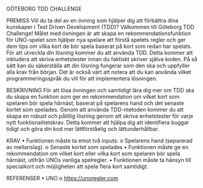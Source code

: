 GÖTEBORG TDD CHALLENGE

PREMISS
Vill du ta del av en övning som hjälper dig att förbättra dina kunskaper i Test Driven Development (TDD)? Välkommen till Göteborg TDD Challenge!
Målet med övningen är att skapa en rekommendationsfunktion för UNO-spelet som hjälper nya spelare att förstå spelets regler och ger dem tips om vilka kort de bör spela baserat på kort som redan har spelats.
För att utveckla din lösning kommer du att använda TDD. Detta kommer att inkludera att skriva enhetstester innan du faktiskt skriver själva koden. På så sätt kan du säkerställa att din lösning fungerar som den ska och uppfyller alla krav från början.
Det är också värt att notera att du kan använda vilket programmeringsspråk du vill för att implementera lösningen. 

BESKRIVNING
För att lösa övningen och samtidigt lära dig mer om TDD ska du skapa en funktion som ger en rekommendation om vilket kort som spelaren bör spela härnäst, baserat på spelarens hand och det senaste kortet som spelades. 
Genom att använda TDD-metoden kommer du att skapa en robust och pålitlig lösning genom att skriva enhetstester för varje nytt funktionalitetskrav. Detta kommer att hjälpa dig att identifiera buggar tidigt och göra din kod mer lättförståelig och lättunderhållbar. 

KRAV
•	Funktionen måste ta emot två inputs:
    o	Spelarens hand (separerad av mellanslag).
    o	Senaste kortet som spelades
•	Funktionen måste ge en rekommendation om vilket kort eller vilka kort som spelaren bör spela härnäst, utifrån UNOs vanliga spelregler.
•	Funktionen måste ta hänsyn till specialkort och möjligheten att spela flera kort samtidigt.

REFERENSER
•	UNO
    o	https://unoregler.com 

